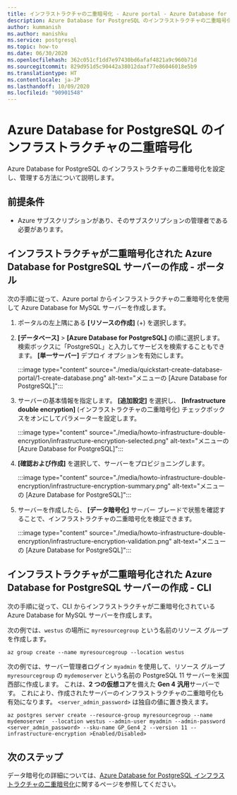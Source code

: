 ```yaml
---
title: インフラストラクチャの二重暗号化 - Azure portal - Azure Database for PostgreSQL
description: Azure Database for PostgreSQL のインフラストラクチャの二重暗号化を設定し、管理する方法について説明します。
author: kummanish
ms.author: manishku
ms.service: postgresql
ms.topic: how-to
ms.date: 06/30/2020
ms.openlocfilehash: 362c051cf1dd7e97430bd6afaf4821a9c960b71d
ms.sourcegitcommit: 829d951d5c90442a38012daaf77e86046018e5b9
ms.translationtype: HT
ms.contentlocale: ja-JP
ms.lasthandoff: 10/09/2020
ms.locfileid: "90901548"
---
```

# <a name="infrastructure-double-encryption-for-azure-database-for-postgresql"></a>Azure Database for PostgreSQL のインフラストラクチャの二重暗号化

Azure Database for PostgreSQL のインフラストラクチャの二重暗号化を設定し、管理する方法について説明します。

## <a name="prerequisites"></a>前提条件

* Azure サブスクリプションがあり、そのサブスクリプションの管理者である必要があります。

## <a name="create-an-azure-database-for-postgresql-server-with-infrastructure-double-encryption---portal"></a>インフラストラクチャが二重暗号化された Azure Database for PostgreSQL サーバーの作成 - ポータル

次の手順に従って、Azure portal からインフラストラクチャの二重暗号化を使用して Azure Database for MySQL サーバーを作成します。

1. ポータルの左上隅にある **[リソースの作成]** (+) を選択します。

2. **[データベース]**  >  **[Azure Database for PostgreSQL]** の順に選択します。 検索ボックスに「PostgreSQL」と入力してサービスを検索することもできます。 **[単一サーバー]** デプロイ オプションを有効にします。

   :::image type="content" source="./media/quickstart-create-database-portal/1-create-database.png" alt-text="メニューの [Azure Database for PostgreSQL]":::

3. サーバーの基本情報を指定します。 **[追加設定]** を選択し、 **[Infrastructure double encryption]** \(インフラストラクチャの二重暗号化\) チェックボックスをオンにしてパラメーターを設定します。

    :::image type="content" source="./media/howto-infrastructure-double-encryption/infrastructure-encryption-selected.png" alt-text="メニューの [Azure Database for PostgreSQL]":::

4. **[確認および作成]** を選択して、サーバーをプロビジョニングします。

    :::image type="content" source="./media/howto-infrastructure-double-encryption/infrastructure-encryption-summary.png" alt-text="メニューの [Azure Database for PostgreSQL]":::

5. サーバーを作成したら、 **[データ暗号化]** サーバー ブレードで状態を確認することで、インフラストラクチャの二重暗号化を検証できます。

    :::image type="content" source="./media/howto-infrastructure-double-encryption/infrastructure-encryption-validation.png" alt-text="メニューの [Azure Database for PostgreSQL]":::

## <a name="create-an-azure-database-for-postgresql-server-with-infrastructure-double-encryption---cli"></a>インフラストラクチャが二重暗号化された Azure Database for PostgreSQL サーバーの作成 - CLI

次の手順に従って、CLI からインフラストラクチャが二重暗号化されている Azure Database for MySQL サーバーを作成します。

次の例では、`westus` の場所に `myresourcegroup` という名前のリソース グループを作成します。

```azurecli-interactive
az group create --name myresourcegroup --location westus
```
次の例では、サーバー管理者ログイン `myadmin` を使用して、リソース グループ `myresourcegroup` の `mydemoserver` という名前の PostgreSQL 11 サーバーを米国西部に作成します。 これは、**2 つの仮想コア**を備えた **Gen 4** **汎用**サーバーです。 これにより、作成されたサーバーのインフラストラクチャの二重暗号化も有効になります。 `<server_admin_password>` は独自の値に置き換えます。

```azurecli-interactive
az postgres server create --resource-group myresourcegroup --name mydemoserver  --location westus --admin-user myadmin --admin-password <server_admin_password> --sku-name GP_Gen4_2 --version 11 --infrastructure-encryption >Enabled/Disabled>
```

## <a name="next-steps"></a>次のステップ

データ暗号化の詳細については、[Azure Database for PostgreSQL インフラストラクチャの二重暗号化](concepts-Infrastructure-double-encryption.md)に関するページを参照してください。

